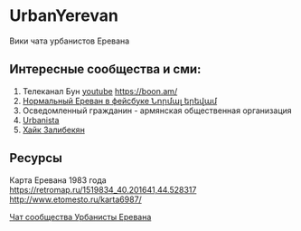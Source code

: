 # UrbanYerevan
Вики чата урбанистов Еревана

## Интересные сообщества и сми:
1. Телеканал Бун [youtube](https://www.youtube.com/channel/UCRrEtoEV1qKbmhL3JHabWSQ) https://boon.am/
2. [Нормальный Ереван в фейсбуке Նորմալ երեվամ](https://www.facebook.com/normalyerevan)
3. Осведомленный гражданин - армянская общественная организация 
4. [Urbanista](https://urbanista.am/)
5. [Хайк Залибекян](https://t.me/HaykZal)


## Ресурсы
Карта Еревана 1983 года https://retromap.ru/1519834_40.201641,44.528317 http://www.etomesto.ru/karta6987/ 


[Чат сообщества Урбанисты Еревана](https://t.me/UrbanYVN)
